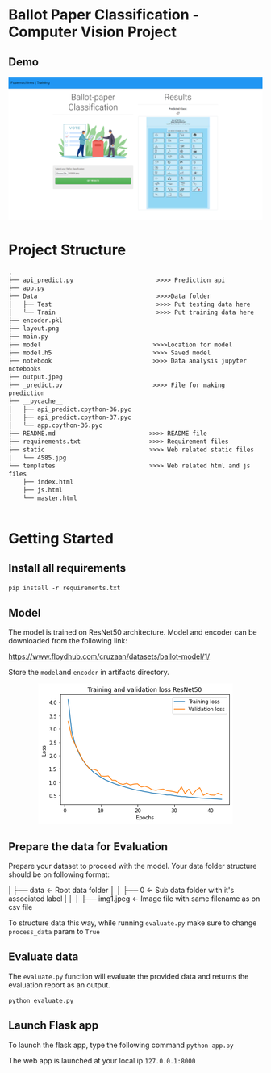 # Ballot Paper Classification - Computer Vision Project

## Demo

<p align="center">
<img src="./example.png"  />
</p>


# Project Structure

```
.
├── api_predict.py                       >>>> Prediction api
├── app.py
├── Data                                 >>>>Data folder
│   ├── Test                             >>>> Put testing data here
│   └── Train                            >>>> Put training data here
├── encoder.pkl
├── layout.png
├── main.py
├── model                               >>>>Location for model
├── model.h5                            >>>> Saved model
├── notebook                            >>>> Data analysis jupyter notebooks
├── output.jpeg
├── _predict.py                         >>>> File for making prediction
├── __pycache__
│   ├── api_predict.cpython-36.pyc
│   ├── api_predict.cpython-37.pyc
│   └── app.cpython-36.pyc
├── README.md                          >>>> README file
├── requirements.txt                   >>>> Requirement files
├── static                             >>>> Web related static files
│   └── 4585.jpg
└── templates                          >>>> Web related html and js files
    ├── index.html
    ├── js.html
    └── master.html
    
```

# Getting Started

## Install all requirements

`pip install -r requirements.txt`

## Model

The model is trained on ResNet50 architecture.
Model and encoder can be downloaded from the following link:

https://www.floydhub.com/cruzaan/datasets/ballot-model/1/

Store the `model`and `encoder` in artifacts directory.

<p align="center">
<img src="./loss_plot.png"  />
</p>

## Prepare the data for Evaluation

Prepare your dataset to proceed with the model. Your data folder structure should be on following format:

| ├── data <- Root data folder
│ │ ├── 0 <- Sub data folder with it's associated label
| │ │ ├── img1.jpeg <- Image file with same filename as on csv file

To structure data this way, while running `evaluate.py` make sure to change `process_data` param to `True`

## Evaluate data

The `evaluate.py` function will evaluate the provided data and returns the evaluation report as an output.

```
python evaluate.py
```

## Launch Flask app

To launch the flask app, type the following command
`python app.py`

The web app is launched at your local ip `127.0.0.1:8000`

